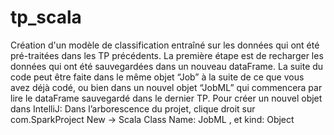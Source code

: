 # tp_scala
Création d'un modèle de classification entraîné sur les données qui ont été pré-traitées dans les TP précédents.   La première étape est de recharger les données qui ont été sauvegardées dans un nouveau dataFrame.   La suite du code peut être faite dans le même objet “Job” à la suite de ce que vous avez déjà codé, ou bien dans un nouvel objet “JobML” qui commencera par lire le dataFrame sauvegardé dans le dernier TP. Pour créer un nouvel objet dans IntelliJ: Dans l’arborescence du projet, clique droit sur com.SparkProject New -> Scala Class Name: JobML , et kind: Object  
